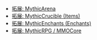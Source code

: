 * [拓展: MythicArena](https://git.lumine.io/mythiccraft/MythicArena/)
* [拓展: MythicCrucible (Items)](https://git.lumine.io/mythiccraft/MythicCrucible/)
* [拓展: MythicEnchants (Enchants)](https://git.lumine.io/mythiccraft/MythicEnchants/)
* [拓展: MythicRPG / MMOCore](https://git.lumine.io/mythiccraft/MMOCore/)